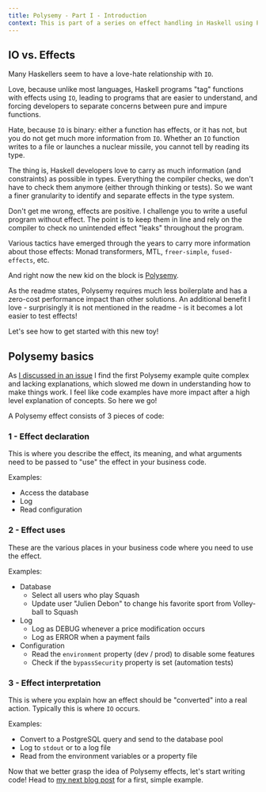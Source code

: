 ```yaml
---
title: Polysemy - Part I - Introduction
context: This is part of a series on effect handling in Haskell using Polysemy
---
```


## IO vs. Effects

Many Haskellers seem to have a love-hate relationship with `IO`.

Love, because unlike most languages, Haskell programs "tag" functions with effects using `IO`, leading to programs that are easier to understand, and forcing developers to separate concerns between pure and impure functions.

Hate, because `IO` is binary: either a function has effects, or it has not, but you do not get much more information from `IO`. Whether an `IO` function writes to a file or launches a nuclear missile, you cannot tell by reading its type.

The thing is, Haskell developers love to carry as much information (and constraints) as possible in types. Everything the compiler checks, we don't have to check them anymore (either through thinking or tests). So we want a finer granularity to identify and separate effects in the type system. 

Don't get me wrong, effects are positive. I challenge you to write a useful program without effect. The point is to keep them in line and rely on the compiler to check no unintended effect "leaks" throughout the program. 

Various tactics have emerged through the years to carry more information about those effects: Monad transformers, MTL, `freer-simple`, `fused-effects`, etc.

And right now the new kid on the block is [Polysemy](https://hackage.haskell.org/package/polysemy).

As the readme states, Polysemy requires much less boilerplate and has a zero-cost performance impact than other solutions. An additional benefit I love - surprisingly it is not mentioned in the readme - is it becomes a lot easier to test effects!

Let's see how to get started with this new toy!

## Polysemy basics
As [I discussed in an issue](https://github.com/polysemy-research/polysemy/issues/234) I find the first Polysemy example quite complex and lacking explanations, which slowed me down in understanding how to make things work. I feel like code examples have more impact after a high level explanation of concepts. So here we go!

A Polysemy effect consists of 3 pieces of code:

### 1 - Effect declaration

This is where you describe the effect, its meaning, and what arguments need to be passed to "use" the effect in your business code.

Examples:

* Access the database
* Log
* Read configuration

### 2 - Effect uses

These are the various places in your business code where you need to use the effect.

Examples:

* Database
  * Select all users who play Squash
  * Update user "Julien Debon" to change his favorite sport from Volley-ball to Squash
* Log
  * Log as DEBUG whenever a price modification occurs
  * Log as ERROR when a payment fails
* Configuration
  * Read the `environment` property (dev / prod) to disable some features
  * Check if the `bypassSecurity` property is set (automation tests)
  
### 3 - Effect interpretation

This is where you explain how an effect should be "converted" into a real action. Typically this is where `IO` occurs.

Examples:

* Convert to a PostgreSQL query and send to the database pool
* Log to `stdout` or to a log file
* Read from the environment variables or a property file

Now that we better grasp the idea of Polysemy effects, let's start writing code! Head to [my next blog post](polysemy-first-example.html) for a first, simple example.
